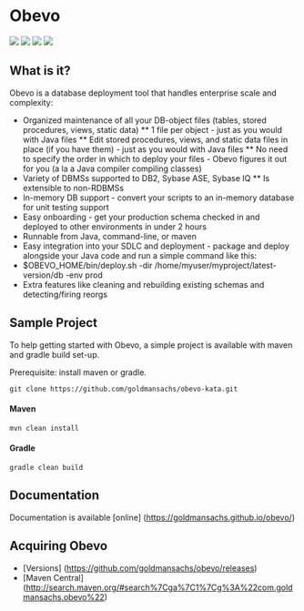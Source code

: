# Obevo
[![][travis img]][travis]
[![][maven img]][maven]
[![][release img]][release]
[![][license-apache img]][license-apache]


## What is it? 
Obevo is a database deployment tool that handles enterprise scale and complexity:

* Organized maintenance of all your DB-object files (tables, stored procedures, views, static data)
** 1 file per object - just as you would with Java files
** Edit stored procedures, views, and static data files in place (if you have them) - just as you would with Java files
** No need to specify the order in which to deploy your files - Obevo figures it out for you (a la a Java compiler compiling classes)
* Variety of DBMSs supported to DB2, Sybase ASE, Sybase IQ
** Is extensible to non-RDBMSs
* In-memory DB support - convert your scripts to an in-memory database for unit testing support
* Easy onboarding - get your production schema checked in and deployed to other environments in under 2 hours
* Runnable from Java, command-line, or maven
* Easy integration into your SDLC and deployment - package and deploy alongside your Java code and run a simple command like this:
* $OBEVO_HOME/bin/deploy.sh -dir /home/myuser/myproject/latest-version/db -env prod
* Extra features like cleaning and rebuilding existing schemas and detecting/firing reorgs

## Sample Project
To help getting started with Obevo, a simple project is available with maven and gradle build set-up.

Prerequisite: install maven or gradle.

```
git clone https://github.com/goldmansachs/obevo-kata.git
```

#### Maven
```
mvn clean install
```

#### Gradle
```
gradle clean build
```



## Documentation

Documentation is available [online] (https://goldmansachs.github.io/obevo/)


## Acquiring Obevo

* [Versions] (https://github.com/goldmansachs/obevo/releases)
* [Maven Central] (http://search.maven.org/#search%7Cga%7C1%7Cg%3A%22com.goldmansachs.obevo%22)


[travis]:https://travis-ci.org/goldmansachs/obevo
[travis img]:https://travis-ci.org/goldmansachs/obevo.svg?branch=master

[license-apache]:LICENSE.txt
[license-apache img]:https://img.shields.io/badge/License-Apache%202-blue.svg

[maven]:http://search.maven.org/#search|gav|1|g:"com.goldmansachs.obevo"%20AND%20a:"obevo"
[maven img]:https://maven-badges.herokuapp.com/maven-central/com.goldmansachs.obevo/obevo/badge.svg

[release]:https://github.com/goldmansachs/obevo/releases
[release img]:https://img.shields.io/github/release/goldmansachs/obevo.svg
